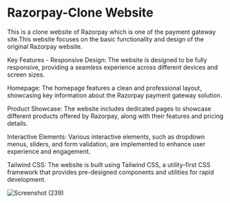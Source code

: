 # Razorpay-Clone Website
This is a clone website of Razorpay which is one of the payment gateway site.This website focuses on the basic functionality and design of the original Razorpay website.

Key Features -
Responsive Design: The website is designed to be fully responsive, providing a seamless experience across different devices and screen sizes.

Homepage: The homepage features a clean and professional layout, showcasing key information about the Razorpay payment gateway solution.

Product Showcase: The website includes dedicated pages to showcase different products offered by Razorpay, along with their features and pricing details.

Interactive Elements: Various interactive elements, such as dropdown menus, sliders, and form validation, are implemented to enhance user experience and engagement.

Tailwind CSS: The website is built using Tailwind CSS, a utility-first CSS framework that provides pre-designed components and utilities for rapid development.
 
![Screenshot (239)](https://github.com/user-attachments/assets/d48e55a2-15f3-4c45-911d-738ef3a7d861)
